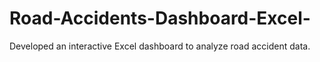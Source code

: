 # Road-Accidents-Dashboard-Excel-
Developed an interactive Excel dashboard to analyze road accident data.

